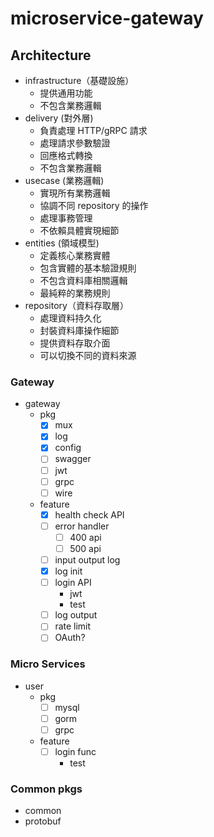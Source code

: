 # microservice-gateway

## Architecture
- infrastructure（基礎設施）
  - 提供通用功能
  - 不包含業務邏輯
- delivery (對外層)
  - 負責處理 HTTP/gRPC 請求
  - 處理請求參數驗證
  - 回應格式轉換
  - 不包含業務邏輯
- usecase (業務邏輯)
  - 實現所有業務邏輯
  - 協調不同 repository 的操作
  - 處理事務管理
  - 不依賴具體實現細節
- entities (領域模型)
  - 定義核心業務實體
  - 包含實體的基本驗證規則
  - 不包含資料庫相關邏輯
  - 最純粹的業務規則
- repository（資料存取層）
  - 處理資料持久化
  - 封裝資料庫操作細節
  - 提供資料存取介面
  - 可以切換不同的資料來源


### Gateway
- gateway
  - pkg
    - [x] mux
    - [x] log
    - [x] config
    - [ ] swagger
    - [ ] jwt
    - [ ] grpc
    - [ ] wire
  - feature
    - [x] health check API
    - [ ] error handler
      - [ ] 400 api
      - [ ] 500 api
    - [ ] input output log
    - [x] log init
    - [ ] login API
      - jwt
      - test
    - [ ] log output
    - [ ] rate limit
    - [ ] OAuth?

### Micro Services
- user
  - pkg
    - [ ] mysql
    - [ ] gorm
    - [ ] grpc
  - feature
    - [ ] login func
      - test

### Common pkgs
- common
- protobuf

